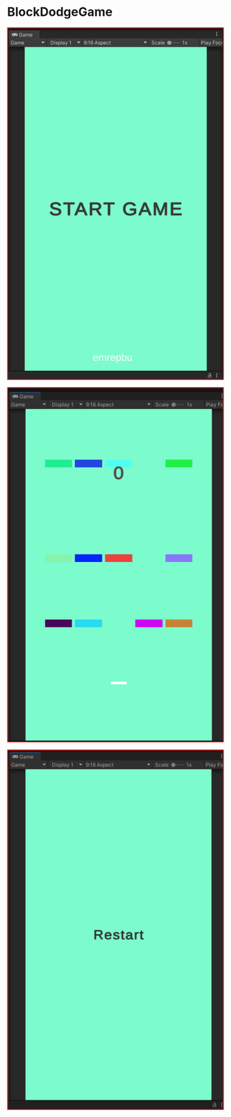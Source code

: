 # BlockDodgeGame

![Image](https://github.com/EmrePbu/BlockDodgeGame/blob/master/Images/images1.png)

![Image](https://github.com/EmrePbu/BlockDodgeGame/blob/master/Images/images2.png)

![Image](https://github.com/EmrePbu/BlockDodgeGame/blob/master/Images/images3.png)
